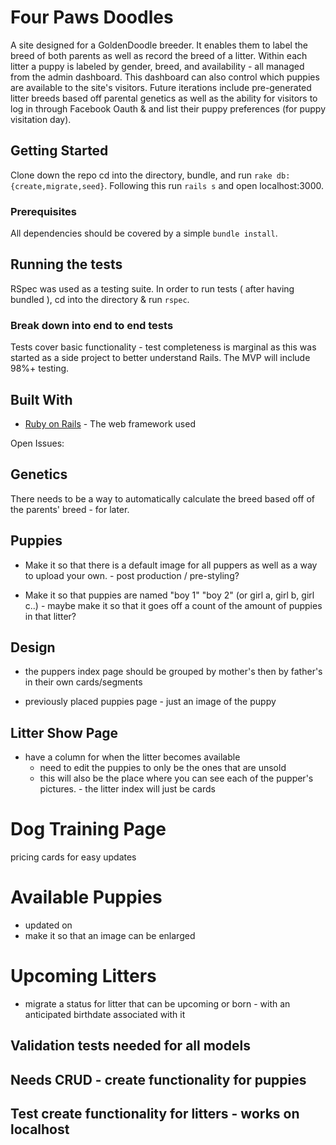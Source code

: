 # Four Paws Doodles

A site designed for a GoldenDoodle breeder. It enables them to label the breed of both parents as well as record the breed of a litter. Within each litter a puppy is labeled by gender, breed, and availability - all managed from the admin dashboard. This dashboard can also control which puppies are available to the site's visitors. Future iterations include pre-generated litter breeds based off parental genetics as well as the ability for visitors to log in through Facebook Oauth & and list their puppy preferences (for puppy visitation day).

## Getting Started

Clone down the repo cd into the directory, bundle, and run `rake db:{create,migrate,seed}`. Following this run `rails s` and open localhost:3000.

### Prerequisites

All dependencies should be covered by a simple `bundle install`.

## Running the tests

RSpec was used as a testing suite. In order to run tests ( after having bundled ), cd into the directory & run `rspec`.

### Break down into end to end tests

Tests cover basic functionality - test completeness is marginal as this was started as a side project to better understand Rails. The MVP will include 98%+ testing. 

## Built With

* [Ruby on Rails](https://rubyonrails.org/) - The web framework used


Open Issues:

## Genetics
There needs to be a way to automatically calculate the breed based off of the parents' breed - for later.

## Puppies
- Make it so that there is a default image for all puppers as well as a way to upload your own. - post production / pre-styling?

- Make it so that puppies are named "boy 1" "boy 2" (or girl a, girl b, girl c..) - maybe make it so that it goes off a count of the amount of puppies in that litter?

## Design
- the puppers index page should be grouped by mother's then by father's in their own cards/segments 

- previously placed puppies page - just an image of the puppy

## Litter Show Page
- have a column for when the litter becomes available
    - need to edit the puppies to only be the ones that are unsold
    - this will also be the place where you can see each of the pupper's pictures. - the litter index will just be cards 



# Dog Training Page
pricing cards for easy updates


# Available Puppies

- updated on
- make it so that an image can be enlarged

# Upcoming Litters

- migrate a status for litter that can be upcoming or born - with an anticipated birthdate associated with it

## Validation tests needed for all models

## Needs CRUD - create functionality for puppies
## Test create functionality for litters - works on localhost
